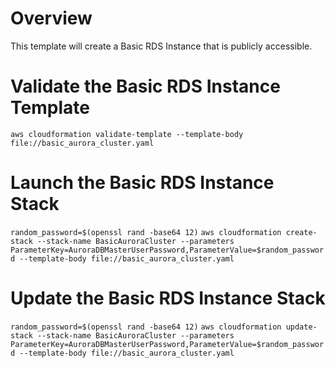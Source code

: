 # Overview

This template will create a Basic RDS Instance that is publicly accessible.

# Validate the Basic RDS Instance Template

`aws cloudformation validate-template --template-body file://basic_aurora_cluster.yaml`

# Launch the Basic RDS Instance Stack

`random_password=$(openssl rand -base64 12)`
`aws cloudformation create-stack --stack-name BasicAuroraCluster --parameters ParameterKey=AuroraDBMasterUserPassword,ParameterValue=$random_password --template-body file://basic_aurora_cluster.yaml`

# Update the Basic RDS Instance Stack

`random_password=$(openssl rand -base64 12)`
`aws cloudformation update-stack --stack-name BasicAuroraCluster --parameters ParameterKey=AuroraDBMasterUserPassword,ParameterValue=$random_password --template-body file://basic_aurora_cluster.yaml`
